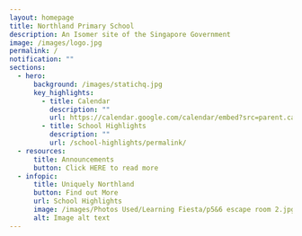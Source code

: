 ```yaml
---
layout: homepage
title: Northland Primary School
description: An Isomer site of the Singapore Government
image: /images/logo.jpg
permalink: /
notification: ""
sections:
  - hero:
      background: /images/statichq.jpg
      key_highlights:
        - title: Calendar
          description: ""
          url: https://calendar.google.com/calendar/embed?src=parent.calendar%40nps.edu.sg&ctz=Asia%2FSingapore
        - title: School Highlights
          description: ""
          url: /school-highlights/permalink/
  - resources:
      title: Announcements
      button: Click HERE to read more
  - infopic:
      title: Uniquely Northland
      button: Find out More
      url: School Highlights
      image: /images/Photos Used/Learning Fiesta/p5&6 escape room 2.jpg
      alt: Image alt text
---
```

